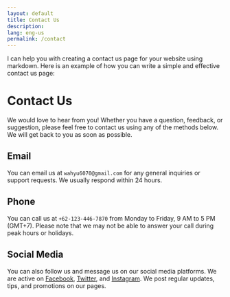 ```yaml
---
layout: default
title: Contact Us
description:
lang: eng-us
permalink: /contact
---
```


I can help you with creating a contact us page for your website using markdown. Here is an example of how you can write a simple and effective contact us page:

# Contact Us

We would love to hear from you! Whether you have a question, feedback, or suggestion, please feel free to contact us using any of the methods below. We will get back to you as soon as possible.

## Email

You can email us at `wahyu6070@gmail.com` for any general inquiries or support requests. We usually respond within 24 hours.

## Phone

You can call us at `+62-123-446-7870` from Monday to Friday, 9 AM to 5 PM (GMT+7). Please note that we may not be able to answer your call during peak hours or holidays.

## Social Media

You can also follow us and message us on our social media platforms. We are active on [Facebook](https://fb.me/wahyu6070), [Twitter](https://twitter.com/wahyu6070), and [Instagram](https://instagram.com/wahyu_6070). We post regular updates, tips, and promotions on our pages.

